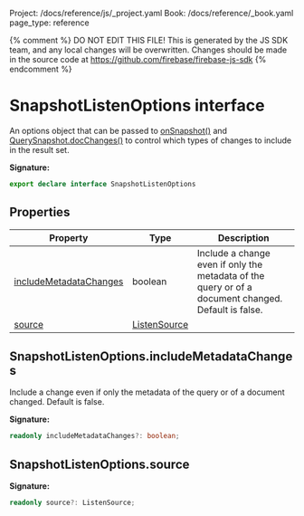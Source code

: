 Project: /docs/reference/js/_project.yaml
Book: /docs/reference/_book.yaml
page_type: reference

{% comment %}
DO NOT EDIT THIS FILE!
This is generated by the JS SDK team, and any local changes will be
overwritten. Changes should be made in the source code at
https://github.com/firebase/firebase-js-sdk
{% endcomment %}

# SnapshotListenOptions interface
An options object that can be passed to [onSnapshot()](./firestore_.md#onsnapshot_0312fd7) and [QuerySnapshot.docChanges()](./firestore_.querysnapshot.md#querysnapshotdocchanges) to control which types of changes to include in the result set.

<b>Signature:</b>

```typescript
export declare interface SnapshotListenOptions 
```

## Properties

|  Property | Type | Description |
|  --- | --- | --- |
|  [includeMetadataChanges](./firestore_.snapshotlistenoptions.md#snapshotlistenoptionsincludemetadatachanges) | boolean | Include a change even if only the metadata of the query or of a document changed. Default is false. |
|  [source](./firestore_.snapshotlistenoptions.md#snapshotlistenoptionssource) | [ListenSource](./firestore_.md#listensource) |  |

## SnapshotListenOptions.includeMetadataChanges

Include a change even if only the metadata of the query or of a document changed. Default is false.

<b>Signature:</b>

```typescript
readonly includeMetadataChanges?: boolean;
```

## SnapshotListenOptions.source

<b>Signature:</b>

```typescript
readonly source?: ListenSource;
```
